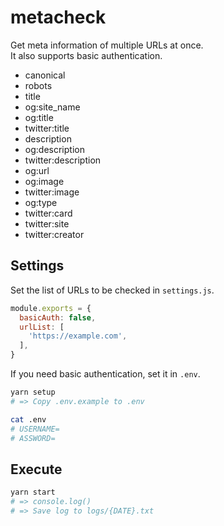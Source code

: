 # metacheck

Get meta information of multiple URLs at once.  
It also supports basic authentication.

- canonical
- robots
- title
- og:site_name
- og:title
- twitter:title
- description
- og:description
- twitter:description
- og:url
- og:image
- twitter:image
- og:type
- twitter:card
- twitter:site
- twitter:creator

## Settings

Set the list of URLs to be checked in `settings.js`.

```js
module.exports = {
  basicAuth: false,
  urlList: [
    'https://example.com',
  ],
}
```

If you need basic authentication, set it in `.env`.

```bash
yarn setup
# => Copy .env.example to .env

cat .env
# USERNAME=
# ASSWORD=
```

## Execute

```bash
yarn start
# => console.log()
# => Save log to logs/{DATE}.txt
```

